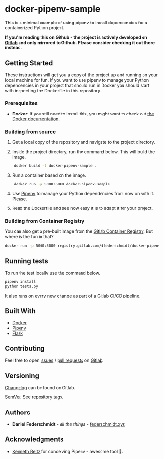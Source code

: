 # docker-pipenv-sample

This is a minimal example of using pipenv to install dependencies for a containerized Python project.

**If you're reading this on Github - the project is actively developed on [Gitlab](https://gitlab.com/dfederschmidt/docker-pipenv-sample) and only mirrored to Github. Please consider checking it out there instead.**


## Getting Started

These instructions will get you a copy of the project up and running on your local machine for fun.
If you want to use pipenv to manage your Python dependencies in your project that should run in Docker
you should start with inspecting the Dockerfile in this repository.


### Prerequisites

* **Docker**: If you still need to install this, you might want to check out [the Docker documentation](https://docs.docker.com/install/).


### Building from source 

1. Get a local copy of the repository and navigate to the project directory.

2. Inside the project directory, run the command below. This will build the image.
```bash
    docker build -t docker-pipenv-sample .
```

3. Run a container based on the image.
```bash
    docker run -p 5000:5000 docker-pipenv-sample
```

4. Use [Pipenv](https://github.com/pypa/pipenv) to manage your Python dependencies from now on with it. Please.

5. Read the Dockerfile and see how easy it is to adapt it for your project.

### Building from Container Registry

You can also get a pre-built image from the [Gitlab Container Registry](https://gitlab.com/dfederschmidt/docker-pipenv-sample/container_registry). But where is the fun in that?

```bash
docker run -p 5000:5000 registry.gitlab.com/dfederschmidt/docker-pipenv-sample:latest
```

## Running tests

To run the test locally use the command below.

```bash
pipenv install
python tests.py 
```

It also runs on every new change as part of a [Gitlab CI/CD pipeline](https://gitlab.com/dfederschmidt/docker-pipenv-sample/pipelines).

## Built With

* [Docker](https://www.docker.com/what-docker)
* [Pipenv](https://docs.pipenv.org/)
* [Flask](http://flask.pocoo.org/)

## Contributing

Feel free to open [issues](https://gitlab.com/dfederschmidt/docker-pipenv-sample/issues) / [pull requests](https://gitlab.com/dfederschmidt/docker-pipenv-sample/merge_requests) on [Gitlab](https://gitlab.com/dfederschmidt/docker-pipenv-sample).

## Versioning

[Changelog](https://gitlab.com/dfederschmidt/docker-pipenv-sample/blob/master/CHANGELOG) can be found on Gitlab.

[SemVer](https://semver.org/). See [repository tags](https://gitlab.com/dfederschmidt/docker-pipenv-sample).


## Authors

* **Daniel Federschmidt** - *all the things* - [federschmidt.xyz](https://federschmidt.xyz)

## Acknowledgments

* [Kenneth Reitz](https://www.kennethreitz.org/) for conceiving Pipenv - awesome tool :cake:.